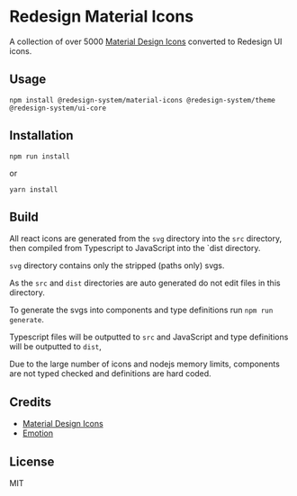 # Redesign Material Icons

A collection of over 5000 [Material Design Icons](https://github.com/templarian/MaterialDesign) converted to Redesign UI icons.

## Usage

`npm install @redesign-system/material-icons @redesign-system/theme @redesign-system/ui-core`

## Installation

`npm run install`

or

`yarn install`

## Build

All react icons are generated from the `svg` directory into the `src` directory, then compiled from Typescript to JavaScript into the `dist directory.

`svg` directory contains only the stripped (paths only) svgs.

As the `src` and `dist` directories are auto generated do not edit files in this directory.

To generate the svgs into components and type definitions run `npm run generate`.

Typescript files will be outputted to `src` and JavaScript and type definitions will be outputted to `dist`,

Due to the large number of icons and nodejs memory limits, components are not typed checked and definitions are hard coded.

## Credits

- [Material Design Icons](https://github.com/templarian/MaterialDesign)
- [Emotion](https://emotion.sh/)

## License

MIT
